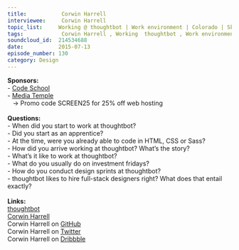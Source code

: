```yaml
--- 
title:           Corwin Harrell 
interviewee:     Corwin Harrell 
topic_list:     Working @ thoughtbot | Work environment | Colorado | Skills | Culture of learning | Investment fridays | Design Sprints | Clients | Beginners mind | Full-stack designers
tags:            Corwin Harrell , Working  thoughtbot , Work environment , Colorado , Skills , Culture of learning , Investment fridays , Design Sprints , Clients , Beginners mind , Full-stack designers
soundcloud_id:  214534688
date:           2015-07-13
episode_number: 130
category: Design
---
```


<p class="show_notes_display"><b>Sponsors:<br></b>- <a rel="nofollow" target="_blank" href="https://www.codeschool.com/betweenscreens">Code School</a><b><br></b>- <a rel="nofollow" target="_blank" href="http://mediatemple.net/?utm_source=BetweenScreens&amp;utm_medium=podcast&amp;utm_campaign=SCREEN25">Media Temple</a><b><br></b>   -&gt; Promo code SCREEN25 for 25% off web hosting<br><b><br>Questions:</b><br>- When did you start to work at thoughtbot?<br>- Did you start as an apprentice?<br>- At the time, were you already able to code in HTML, CSS or Sass?<br>- How did you arrive working at thoughtbot? What’s the story?<br>- What’s it like to work at thoughtbot?<br>- What do you usually do on investment fridays?<br>- How do you conduct design sprints at thoughtbot?<br>- thoughtbot likes to hire full-stack designers right? What does that entail exactly?<br><br><b>Links:</b><br><a rel="nofollow" target="_blank" href="https://thoughtbot.com/">thoughtbot</a><br><a rel="nofollow" target="_blank" href="http://corwinharrell.com/">Corwin Harrell</a><br>Corwin Harrell on <a rel="nofollow" target="_blank" href="https://github.com/corwinharrell">GitHub</a><br>Corwin Harrell on <a rel="nofollow" target="_blank" href="https://twitter.com/corwinharrell">Twitter</a><br>Corwin Harrell on <a rel="nofollow" target="_blank" href="https://dribbble.com/corwinharrell">Dribbble</a><br></p>
